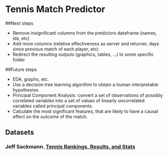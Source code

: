 # Tennis Match Predictor

##Next steps
- Remove insignificant columns from the predictors dataframe (names, ids, etc)
- Add more columns (relative effectiveness as server and returner, days since previous match of each player, etc)
- Redirect the resulting outputs (graphics, tables, ...) to some specific folder

##Future steps
- EDA, graphs, etc.
- Use a decision tree learning algorithm to obtain a human interpretable hypothesise.
- Principal Component Analysis: convert a set of observations of possibly correlated variables into a set of values of linearly 
  uncorrelated variables called principal components.
- Calculate the most significant features, that are likely to have a causal effect on the outcome of the match.


## Datasets
### Jeff Sackmann. [Tennis Rankings, Results, and Stats](https://github.com/JeffSackmann)

